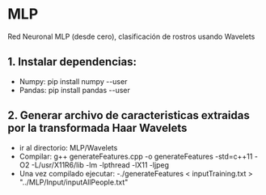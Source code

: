 # MLP
Red Neuronal MLP (desde cero), clasificación de rostros usando Wavelets

## 1. Instalar dependencias:
- Numpy: pip install numpy --user
- Pandas: pip install pandas --user

## 2. Generar archivo de caracteristicas extraidas por la transformada Haar Wavelets
- ir al directorio: MLP/Wavelets
- Compilar: g++ generateFeatures.cpp -o generateFeatures -std=c++11 -O2 -L/usr/X11R6/lib -lm -lpthread -lX11 -ljpeg
- Una vez compilado ejecutar:
  -./generateFeatures < inputTraining.txt > "../MLP/Input/inputAllPeople.txt"
